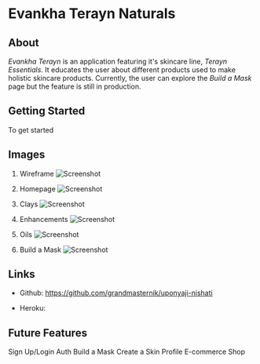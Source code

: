 # Evankha Terayn Naturals

## About
*Evankha Terayn* is an application featuring it's skincare line, *Terayn Essentials*. It educates the user about different products used to make holistic skincare products.  Currently, the user can explore the *Build a Mask* page but the feature is still in production.

## Getting Started
To get started
## Images
1. Wireframe
![Screenshot]()

2. Homepage
![Screenshot]()

3. Clays
![Screenshot]()

4. Enhancements
![Screenshot]()

5. Oils
![Screenshot]()

6. Build a Mask
![Screenshot]()

## Links
* Github: https://github.com/grandmasternik/uponyaji-nishati

* Heroku: 

## Future Features
Sign Up/Login Auth
Build a Mask
Create a Skin Profile
E-commerce Shop  
